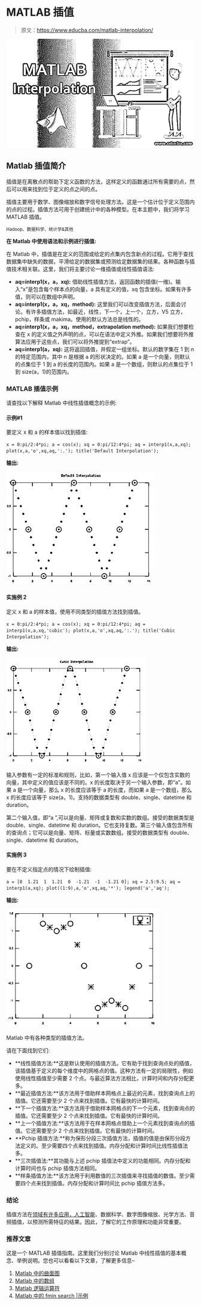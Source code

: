 # MATLAB 插值

> 原文：<https://www.educba.com/matlab-interpolation/>

![MATLAB Interpolation](img/e1d54794008d3d5e97a281d918d73d39.png)



## Matlab 插值简介

插值是在离散点的帮助下定义函数的方法，这样定义的函数通过所有需要的点，然后可以用来找到位于定义的点之间的点。

插值主要用于数学、图像缩放和数字信号处理方法。这是一个估计位于定义范围内的点的过程。插值方法可用于创建统计中的各种模型。在本主题中，我们将学习 MATLAB 插值。

<small>Hadoop、数据科学、统计学&其他</small>

**在 Matlab 中使用语法和示例进行插值:**

在 Matlab 中，插值是在定义的范围或给定的点集内包含新点的过程。它用于查找数据集中缺失的数据，平滑给定的数据集或预测给定数据集的结果。各种函数与插值技术相关联。这里，我们将主要讨论一维插值或线性插值语法:

*   **aq=interp1(x，a，xq):** 借助线性插值方法，返回函数的插值(一维)。输入“x”是包含每个样本点的向量，a 具有定义的值，xq 包含坐标。如果有许多值，则可以在数组中声明。
*   **aq=interp1(x，a，xq，method):** 这里我们可以改变插值方法，后面会讨论。有许多插值方法，如最近，线性，下一个，上一个，立方，V5 立方，pchip，样条或 makima。使用的默认方法总是线性的。
*   **aq=interp1(x，a，xq，method，extrapolation method):** 如果我们想要检查在 x 的定义值之外声明的点，可以在语法中定义外推。如果我们想要将外推算法应用于这些点，我们可以将外推提到“extrap”。
*   **aq=interp1(a，xq):** 这将返回插值，并假定一组坐标。默认的数字集在 1 到 n 的特定范围内，其中 n 是根据 a 的形状决定的。如果 a 是一个向量，则默认的点集位于 1 到 a 的长度的范围内。如果 a 是一个数组，则默认的点集位于 1 到 size(a，1)的范围内。

### MATLAB 插值示例

请查找以下解释 Matlab 中线性插值概念的示例:

#### 示例#1

要定义 x 和 a 的样本值以找到插值:

`x = 0:pi/2:4*pi;
a = cos(x);
xq = 0:pi/12:4*pi;
aq = interp1(x,a,xq);
plot(x,a,'o',xq,aq,':.');
title('Default Interpolation');`

**输出:**

![MATLAB Interpolation output 1](img/929438602901a8b8447754ae267a9ad3.png)



#### 实施例 2

定义 x 和 a 的样本值，使用不同类型的插值方法找到插值。

`x = 0:pi/2:4*pi;
a = cos(x);
xq = 0:pi/12:4*pi;
aq = interp1(x,a,xq,'cubic');
plot(x,a,'o',xq,aq,':.');
title('Cubic Interpolation');`

**输出:**

![MATLAB Interpolation output 2](img/a2373d850d9f6a341ad0ad2e15699028.png)



输入参数有一定的标准和规则，比如，第一个输入值 x 应该是一个仅包含实数的向量，其中定义的值应该是不同的。x 的长度取决于另一个输入参数，即“a”。如果 a 是一个向量，那么 x 的长度应该等于 a 的长度，而如果 a 是一个数组，那么 x 的长度应该等于 size(a，1)。支持的数据类型有 double、single、datetime 和 duration。

第二个输入值，即“a ”,可以是向量、矩阵或复数和实数的数组。接受的数据类型是 double、single、datetime 和 duration。它也支持复数。第三个输入值包含所有的查询点；它可以是向量、矩阵、标量或实数数组。接受的数据类型有 double、single、datetime 和 duration。

#### 实施例 3

要在不定义指定点的情况下绘制插值:

`a = [0  1.21  1  1.21  0  -1.21  -1  -1.21 0];
xq = 2.5:9.5;
aq = interp1(a,xq);
plot((1:9),a,'o',xq,aq,'*');
legend('a','aq');`

**输出:**

![Plot interpolated values 3](img/b79cc706814065a6050f5b6adc527cc0.png)



Matlab 中有各种类型的插值方法。

请在下面找到它们:

*   **线性插值方法:**这是默认使用的插值方法。它有助于找到查询点处的插值，该插值基于定义的每个维度中的网格点的值。这种方法有一定的局限性，例如使用线性插值至少需要 2 个点。与最近算法方法相比，计算时间和内存分配更多。
*   **最近插值方法:**该方法用于借助样本网格点上最近的元素，找到查询点上的插值。它还需要至少 2 个点来找到插值。它有最快的计算时间。
*   **下一个插值方法:**该方法用于借助样本网格点的下一个元素，找到查询点的插值。它还需要至少 2 个点来找到插值。它有最快的计算时间。
*   **上一个插值方法:**该方法用于在样本网格点借助上一个元素找到查询点的插值。它还需要至少 2 个点来找到插值。它有最快的计算时间。
*   **Pchip 插值方法:**称为保形分段三次插值方法，插值的值是由保形分段方法定义的。至少需要四个点来找到插值。内存分配和计算时间比线性插值法多。
*   **三次插值法:**其功能与上述 pchip 插值法中定义的功能相同。内存分配和计算时间也与 pchip 插值方法相同。
*   **样条插值方法:**该方法用于利用数值的三次插值来寻找插值的数值。至少需要四个点来找到插值。内存分配和计算时间比 pchip 插值方法多。

### 结论

插值方法在[领域有许多应用，人工智能](https://www.educba.com/what-is-artificial-intelligence/)、数据科学、数字图像缩放、光学方法、音频插值，以预测所需特征的结果。因此，了解它的工作原理和功能非常重要。

### 推荐文章

这是一个 MATLAB 插值指南。这里我们分别讨论 Matlab 中线性插值的基本概念、举例说明。您也可以看看以下文章，了解更多信息–

1.  [Matlab 中的曲面图](https://www.educba.com/surface-plot-in-matlab/)
2.  [Matlab 中的数组](https://www.educba.com/arrays-in-matlab/)
3.  [Matlab 逻辑运算符](https://www.educba.com/matlab-logical-operators/)
4.  [Matlab 中的 fmin search |示例](https://www.educba.com/fminsearch-in-matlab/)






